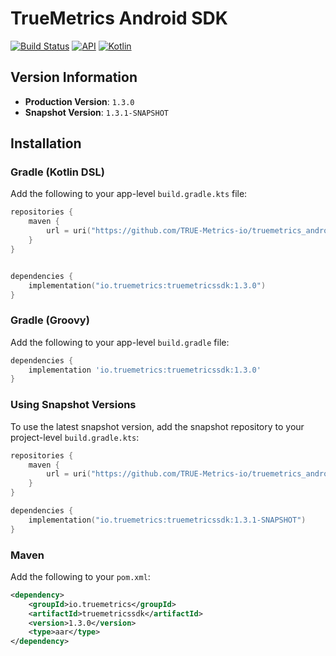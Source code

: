 # TrueMetrics Android SDK

[![Build Status](https://github.com/TRUE-Metrics-io/truemetrics_android_SDK_p/actions/workflows/build.yml/badge.svg?branch=main)](https://github.com/TRUE-Metrics-io/truemetrics_android_SDK_p/actions/workflows/main.yml)
[![API](https://img.shields.io/badge/API-21%2B-brightgreen.svg?style=flat)](https://android-arsenal.com/api?level=21)
[![Kotlin](https://img.shields.io/badge/kotlin-2.2.20-blue.svg?logo=kotlin)](http://kotlinlang.org)


## Version Information

- **Production Version**: `1.3.0`
- **Snapshot Version**: `1.3.1-SNAPSHOT`


## Installation

### Gradle (Kotlin DSL)

Add the following to your app-level `build.gradle.kts` file:

```kotlin
repositories {
    maven {
        url = uri("https://github.com/TRUE-Metrics-io/truemetrics_android_SDK_p_maven/raw/")
    }
}


dependencies {
    implementation("io.truemetrics:truemetricssdk:1.3.0")
}
```

### Gradle (Groovy)

Add the following to your app-level `build.gradle` file:

```groovy
dependencies {
    implementation 'io.truemetrics:truemetricssdk:1.3.0'
}
```

### Using Snapshot Versions

To use the latest snapshot version, add the snapshot repository to your project-level
`build.gradle.kts`:

```kotlin
repositories {
    maven {
        url = uri("https://github.com/TRUE-Metrics-io/truemetrics_android_SDK_p_maven/raw/snapshots")
    }
}

dependencies {
    implementation("io.truemetrics:truemetricssdk:1.3.1-SNAPSHOT")
}
```

### Maven

Add the following to your `pom.xml`:

```xml
<dependency>
    <groupId>io.truemetrics</groupId>
    <artifactId>truemetricssdk</artifactId>
    <version>1.3.0</version>
    <type>aar</type>
</dependency>
```